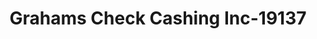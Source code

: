 ---
f_zip-code: 1230
f_state-code: MA
title: Grahams Check Cashing Inc-19137
f_phone: 413-528-2237
f_city-only: Barrington
f_address: 190 State Rd Great Barrington
f_location-unique-id: '19137'
slug: grahams-check-cashing-inc-19137
updated-on: '2024-05-30T13:46:58.046Z'
created-on: '2024-05-30T13:36:59.803Z'
published-on: '2024-05-30T13:54:32.469Z'
f_city-state: cms/city/barrington-ma.md
f_company: cms/company/grahams-check-cashing-inc.md
f_state: cms/state/massachusetts.md
layout: '[payday-loan].html'
tags: payday-loan
---